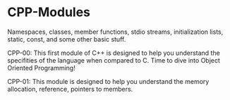 # CPP-Modules
Namespaces, classes, member functions, stdio streams, initialization lists, static, const, and some other basic stuff.

CPP-00: This first module of C++ is designed to help you understand the specifities of the language when compared to C. Time to dive into Object Oriented Programming!

CPP-01: This module is designed to help you understand the memory allocation, reference, pointers to members.
